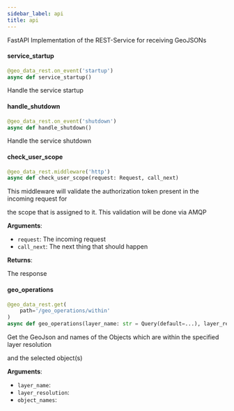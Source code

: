 ```yaml
---
sidebar_label: api
title: api
---
```


FastAPI Implementation of the REST-Service for receiving GeoJSONs


#### service\_startup

```python
@geo_data_rest.on_event('startup')
async def service_startup()
```

Handle the service startup


#### handle\_shutdown

```python
@geo_data_rest.on_event('shutdown')
async def handle_shutdown()
```

Handle the service shutdown


#### check\_user\_scope

```python
@geo_data_rest.middleware('http')
async def check_user_scope(request: Request, call_next)
```

This middleware will validate the authorization token present in the incoming request for

the scope that is assigned to it. This validation will be done via AMQP

**Arguments**:

- `request`: The incoming request
- `call_next`: The next thing that should happen

**Returns**:

The response

#### geo\_operations

```python
@geo_data_rest.get(
    path='/geo_operations/within'
)
async def geo_operations(layer_name: str = Query(default=...), layer_resolution: str = Query(default=...), object_names: list[str] = Query(default=...))
```

Get the GeoJson and names of the Objects which are within the specified layer resolution

and the selected object(s)

**Arguments**:

- `layer_name`: 
- `layer_resolution`: 
- `object_names`: 

